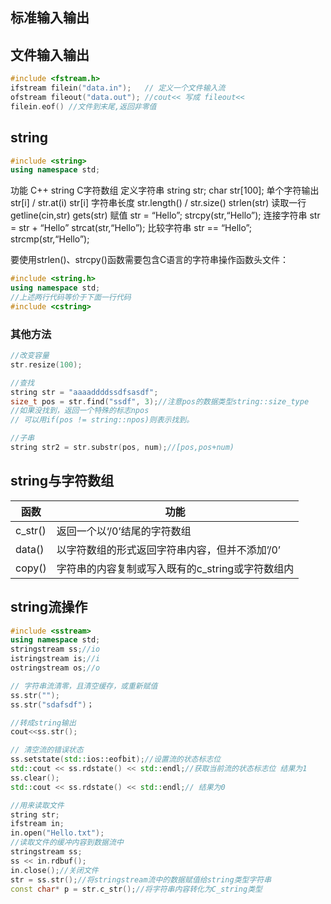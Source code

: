 ## 标准输入输出



## 文件输入输出

```cpp
#include <fstream.h>
ifstream filein("data.in");   // 定义一个文件输入流
ofstream fileout("data.out"); //cout<< 写成 fileout<<
filein.eof() //文件到末尾,返回非零值
```

## string

```cpp
#include <string>
using namespace std;
```

功能	C++ string	C字符数组
定义字符串	string str;	char str[100];
单个字符输出	str[i] / str.at(i)	str[i]
字符串长度	str.length() / str.size()	strlen(str)
读取一行	getline(cin,str)	gets(str)
赋值	str = “Hello”;	strcpy(str,“Hello”);
连接字符串	str = str + “Hello”	strcat(str,“Hello”);
比较字符串	str == “Hello”;	strcmp(str,“Hello”);

要使用strlen()、strcpy()函数需要包含C语言的字符串操作函数头文件：

```cpp
#include <string.h>
using namespace std;
//上述两行代码等价于下面一行代码
#include <cstring>
```

### 其他方法

```cpp
//改变容量
str.resize(100);

//查找
string str = "aaaaddddssdfsasdf";  
size_t pos = str.find("ssdf", 3);//注意pos的数据类型string::size_type
//如果没找到，返回一个特殊的标志npos
// 可以用if(pos != string::npos)则表示找到。

//子串
string str2 = str.substr(pos, num);//[pos,pos+num)
```



## string与字符数组

| 函数    | 功能                                             |
| ------- | ------------------------------------------------ |
| c_str() | 返回一个以‘/0’结尾的字符数组                     |
| data()  | 以字符数组的形式返回字符串内容，但并不添加’/0’   |
| copy()  | 字符串的内容复制或写入既有的c_string或字符数组内 |

## string流操作

```cpp
#include <sstream>
using namespace std;
stringstream ss;//io
istringstream is;//i
ostringstream os;//o

// 字符串流清零，且清空缓存，或重新赋值
ss.str("");
ss.str("sdafsdf")；

//转成string输出
cout<<ss.str(); 

// 清空流的错误状态
ss.setstate(std::ios::eofbit);//设置流的状态标志位
std::cout << ss.rdstate() << std::endl;//获取当前流的状态标志位 结果为1
ss.clear();
std::cout << ss.rdstate() << std::endl;// 结果为0

//用来读取文件
string str;
ifstream in;
in.open("Hello.txt");
//读取文件的缓冲内容到数据流中
stringstream ss;
ss << in.rdbuf();
in.close();//关闭文件
str = ss.str();//将stringstream流中的数据赋值给string类型字符串
const char* p = str.c_str();//将字符串内容转化为C_string类型
```



